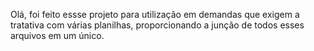 Olá, foi feito essse projeto para utilização em demandas que exigem a tratativa com várias planilhas, proporcionando a junção de todos esses arquivos em um único.